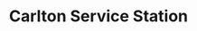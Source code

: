 ---
title: "Carlton Service Station"
url: /carlton-miniott/carlton-service-station/
shop: car repair
---